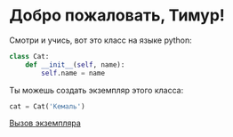 # Добро пожаловать, Тимур!

Смотри и учись, вот это класс на языке python:

```py
class Cat:
    def __init__(self, name):
        self.name = name
```

Ты можешь создать экземпляр этого класса:

```py
cat = Cat('Кемаль')
```

[Вызов экземпляра](README.md)


